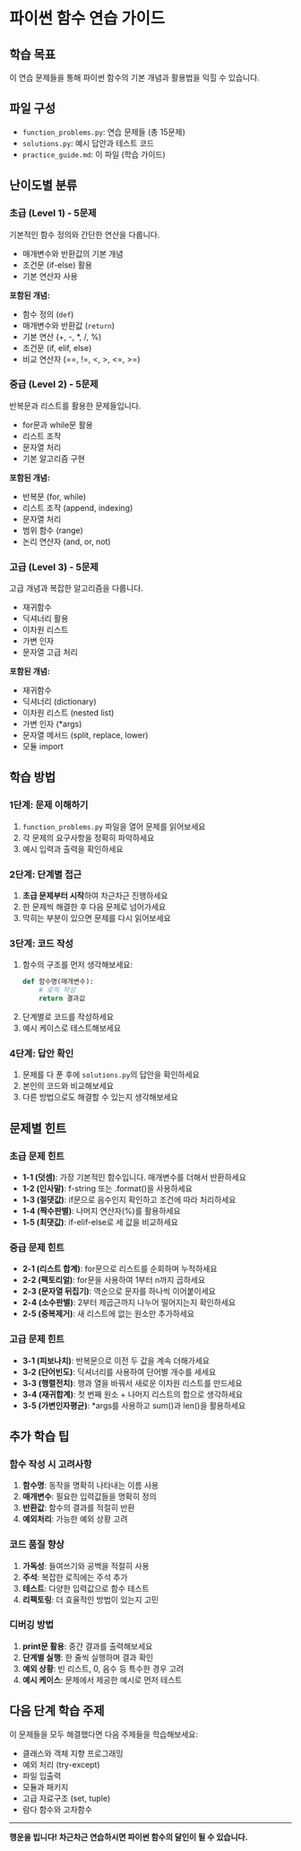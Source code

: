 # 파이썬 함수 연습 가이드

## 학습 목표
이 연습 문제들을 통해 파이썬 함수의 기본 개념과 활용법을 익힐 수 있습니다.

## 파일 구성
- `function_problems.py`: 연습 문제들 (총 15문제)
- `solutions.py`: 예시 답안과 테스트 코드
- `practice_guide.md`: 이 파일 (학습 가이드)

## 난이도별 분류

### 초급 (Level 1) - 5문제
기본적인 함수 정의와 간단한 연산을 다룹니다.
- 매개변수와 반환값의 기본 개념
- 조건문 (if-else) 활용
- 기본 연산자 사용

**포함된 개념:**
- 함수 정의 (`def`)
- 매개변수와 반환값 (`return`)
- 기본 연산 (+, -, *, /, %)
- 조건문 (if, elif, else)
- 비교 연산자 (==, !=, <, >, <=, >=)

### 중급 (Level 2) - 5문제  
반복문과 리스트를 활용한 문제들입니다.
- for문과 while문 활용
- 리스트 조작
- 문자열 처리
- 기본 알고리즘 구현

**포함된 개념:**
- 반복문 (for, while)
- 리스트 조작 (append, indexing)
- 문자열 처리
- 범위 함수 (range)
- 논리 연산자 (and, or, not)

### 고급 (Level 3) - 5문제
고급 개념과 복잡한 알고리즘을 다룹니다.
- 재귀함수
- 딕셔너리 활용
- 이차원 리스트
- 가변 인자
- 문자열 고급 처리

**포함된 개념:**
- 재귀함수
- 딕셔너리 (dictionary)
- 이차원 리스트 (nested list)
- 가변 인자 (*args)
- 문자열 메서드 (split, replace, lower)
- 모듈 import

## 학습 방법

### 1단계: 문제 이해하기
1. `function_problems.py` 파일을 열어 문제를 읽어보세요
2. 각 문제의 요구사항을 정확히 파악하세요
3. 예시 입력과 출력을 확인하세요

### 2단계: 단계별 접근
1. **초급 문제부터 시작**하여 차근차근 진행하세요
2. 한 문제씩 해결한 후 다음 문제로 넘어가세요
3. 막히는 부분이 있으면 문제를 다시 읽어보세요

### 3단계: 코드 작성
1. 함수의 구조를 먼저 생각해보세요:
   ```python
   def 함수명(매개변수):
       # 로직 작성
       return 결과값
   ```
2. 단계별로 코드를 작성하세요
3. 예시 케이스로 테스트해보세요

### 4단계: 답안 확인
1. 문제를 다 푼 후에 `solutions.py`의 답안을 확인하세요
2. 본인의 코드와 비교해보세요
3. 다른 방법으로도 해결할 수 있는지 생각해보세요

## 문제별 힌트

### 초급 문제 힌트
- **1-1 (덧셈)**: 가장 기본적인 함수입니다. 매개변수를 더해서 반환하세요
- **1-2 (인사말)**: f-string 또는 .format()을 사용하세요
- **1-3 (절댓값)**: if문으로 음수인지 확인하고 조건에 따라 처리하세요
- **1-4 (짝수판별)**: 나머지 연산자(%)를 활용하세요
- **1-5 (최댓값)**: if-elif-else로 세 값을 비교하세요

### 중급 문제 힌트
- **2-1 (리스트 합계)**: for문으로 리스트를 순회하며 누적하세요
- **2-2 (팩토리얼)**: for문을 사용하여 1부터 n까지 곱하세요
- **2-3 (문자열 뒤집기)**: 역순으로 문자를 하나씩 이어붙이세요
- **2-4 (소수판별)**: 2부터 제곱근까지 나누어 떨어지는지 확인하세요
- **2-5 (중복제거)**: 새 리스트에 없는 원소만 추가하세요

### 고급 문제 힌트
- **3-1 (피보나치)**: 반복문으로 이전 두 값을 계속 더해가세요
- **3-2 (단어빈도)**: 딕셔너리를 사용하여 단어별 개수를 세세요
- **3-3 (행렬전치)**: 행과 열을 바꿔서 새로운 이차원 리스트를 만드세요
- **3-4 (재귀합계)**: 첫 번째 원소 + 나머지 리스트의 합으로 생각하세요
- **3-5 (가변인자평균)**: *args를 사용하고 sum()과 len()을 활용하세요

## 추가 학습 팁

### 함수 작성 시 고려사항
1. **함수명**: 동작을 명확히 나타내는 이름 사용
2. **매개변수**: 필요한 입력값들을 명확히 정의
3. **반환값**: 함수의 결과를 적절히 반환
4. **예외처리**: 가능한 예외 상황 고려

### 코드 품질 향상
1. **가독성**: 들여쓰기와 공백을 적절히 사용
2. **주석**: 복잡한 로직에는 주석 추가
3. **테스트**: 다양한 입력값으로 함수 테스트
4. **리팩토링**: 더 효율적인 방법이 있는지 고민

### 디버깅 방법
1. **print문 활용**: 중간 결과를 출력해보세요
2. **단계별 실행**: 한 줄씩 실행하며 결과 확인
3. **예외 상황**: 빈 리스트, 0, 음수 등 특수한 경우 고려
4. **예시 케이스**: 문제에서 제공한 예시로 먼저 테스트

## 다음 단계 학습 주제
이 문제들을 모두 해결했다면 다음 주제들을 학습해보세요:
- 클래스와 객체 지향 프로그래밍
- 예외 처리 (try-except)
- 파일 입출력
- 모듈과 패키지
- 고급 자료구조 (set, tuple)
- 람다 함수와 고차함수

---
**행운을 빕니다! 차근차근 연습하시면 파이썬 함수의 달인이 될 수 있습니다.**
